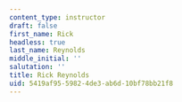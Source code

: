 ```yaml
---
content_type: instructor
draft: false
first_name: Rick
headless: true
last_name: Reynolds
middle_initial: ''
salutation: ''
title: Rick Reynolds
uid: 5419af95-5982-4de3-ab6d-10bf78bb21f8
---
```

